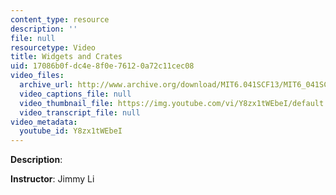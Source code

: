 ```yaml
---
content_type: resource
description: ''
file: null
resourcetype: Video
title: Widgets and Crates
uid: 17086b0f-dc4e-8f0e-7612-0a72c11cec08
video_files:
  archive_url: http://www.archive.org/download/MIT6.041SCF13/MIT6_041SCF13_Widgets_and_Crates_300k.mp4
  video_captions_file: null
  video_thumbnail_file: https://img.youtube.com/vi/Y8zx1tWEbeI/default.jpg
  video_transcript_file: null
video_metadata:
  youtube_id: Y8zx1tWEbeI
---
```


**Description**:

**Instructor**: Jimmy Li